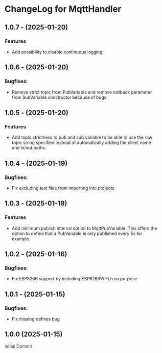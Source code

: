 # ChangeLog for MqttHandler

## 1.0.7 - (2025-01-20)

### Features
- Add possibility to disable continuous logging.

## 1.0.6 - (2025-01-20)

### Bugfixes:
- Remove strict topic from PubVariable and remove callback parameter from SubVariable constructor because of bugs.

## 1.0.5 - (2025-01-20)

### Features
- Add topic strictness to pub and sub variable to be able to use the raw topic string specified instead of automatically adding the client name and in/out paths.

## 1.0.4 - (2025-01-19)

### Bugfixes:
- Fix excluding test files from importing into projects

## 1.0.3 - (2025-01-19)

### Features
- Add minimum publish interval option to MqttPubVariable. This offers the option to define that a PubVariable is only published every 5s for example.

## 1.0.2 - (2025-01-16)

### Bugfixes:
- Fix ESP8266 support by including ESP8266WiFi.h on purpose

## 1.0.1 - (2025-01-15)

### Bugfixes:
- Fix missing defines bug

## 1.0.0 (2025-01-15)
Initial Commit
